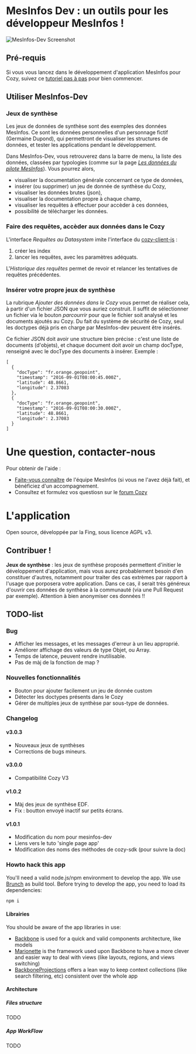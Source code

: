# MesInfos Dev : un outils pour les développeur MesInfos !

![MesInfos-Dev Screenshot](img/documentation/screenshot_main.png)


## Pré-requis

Si vous vous lancez dans le développement d'application MesInfos pour Cozy, suivez ce [tutoriel pas à pas](doc/hellomesinfos.md) pour bien commencer.

## Utiliser MesInfos-Dev

### Jeux de synthèse

Les jeux de données de synthèse sont des exemples des données MesInfos. Ce sont les données personnelles d'un personnage fictif (Germaine Dupond), qui permettront de visualiser les structures de données, et tester les applications pendant le développement.

Dans MesInfos-Dev, vous retrouverez dans la barre de menu, la liste des données, classées par typologies (comme sur la page _[Les données du pilote MesInfos](http://mesinfos.fing.org/cartographies/datapilote/)_). Vous pourrez alors,
* visualiser la documentation générale concernant ce type de données,
* insérer (ou supprimer) un jeu de donnée de synthèse du Cozy,
* visualiser les données brutes (json),
* visualiser la documentation propre à chaque champ,
* visualiser les requêtes à effectuer pour accèder à ces données,
* possibilité de télécharger les données.


### Faire des requêtes, accèder aux données dans le Cozy
L'interface _Requêtes au Datasystem_ imite l'interface du [cozy-client-js](https://github.com/cozy/cozy-client-js) :

1. créer les index
2. lancer les requêtes, avec les paramètres adéquats.

L'_Historique des requêtes_ permet de revoir et relancer les tentatives de requêtes précédentes.

### Insérer votre propre jeux de synthèse
La rubrique _Ajouter des données dans le Cozy_ vous permet de réaliser cela, à partir d'un fichier JSON que vous auriez construit. Il suffit de sélectionner un fichier via le bouton _parcourrir_ pour que le fichier soit analysé et les documents ajoutés au Cozy. Du fait du système de sécurité de Cozy, seul les doctypes déjà pris en charge par MesInfos-dev peuvent être insérés.

Ce fichier JSON doit avoir une structure bien précise : c'est une liste de documents (d'objets), et chaque document doit avoir un champ docType, renseigné avec le docType des documents à insérer. Exemple :

```
[
  {
    "docType": "fr.orange.geopoint",
    "timestamp": "2016-09-01T08:00:45.000Z",
    "latitude": 48.8661,
    "longitude": 2.37083
  },
  {
    "docType": "fr.orange.geopoint",
    "timestamp": "2016-09-01T08:00:30.000Z",
    "latitude": 48.8661,
    "longitude": 2.37083
  }
]
```

# Une question, contacter-nous

Pour obtenir de l'aide :
* [Faite-vous connaître](https://form.jotformeu.com/62294446261356) de l'équipe MesInfos (si vous ne l'avez déjà fait), et bénéficiez d'un accompagnement.
* Consultez et formulez vos questiosn sur le [forum Cozy](https://forum.cozy.io/)


# L'application

Open source, développée par la Fing, sous licence AGPL v3.

## Contribuer !
**Jeux de synthèse** : les jeux de synthèse proposés permettent d'initier le développement d'application, mais vous aurez probablement besoin d'en constituer d'autres, notamment pour traiter des cas extrèmes par rapport à l'usage que porposera votre application. Dans ce cas, il serait très généreux d'ouvrir ces données de synthèse à la communauté (via une Pull Request par exemple). Attention à bien anonymiser ces données !!

## TODO-list

### Bug
* Afficher les messages, et les messages d'erreur à un lieu approprié.
* Améliorer affichage des valeurs de type Objet, ou Array.
* Temps de latence, peuvent rendre inutilisable.
* Pas de màj de la fonction de map ?

### Nouvelles fonctionnalités
* Bouton pour ajouter facilement un jeu de donnée custom
* Détecter les doctypes présents dans le Cozy
* Gérer de multiples jeux de synthèse par sous-type de données.

### Changelog

#### v3.0.3
* Nouveaux jeux de synthèses
* Corrections de bugs mineurs.

#### v3.0.0
* Compatibilité Cozy V3

#### v1.0.2
* Màj des jeux de synthèse EDF.
* Fix : boutton envoyé inactif sur petits écrans.

#### v1.0.1
* Modification du nom pour mesinfos-dev
* Liens vers le tuto 'single page app'
* Modification des noms des méthodes de cozy-sdk (pour suivre la doc)


### Howto hack this app

You'll need a valid node.js/npm environment to develop the app. We use [Brunch](http://brunch.io/) as build tool. Before trying to develop the app, you need to load its dependencies:

```sh
npm i
```

#### Librairies

You should be aware of the app libraries in use:
* [Backbone](http://backbonejs.org/) is used for a quick and valid components architecture, like models
* [Marionette](http://marionettejs.com/) is the framework used upon Backbone to have a more clever and easier way to deal with views (like layouts, regions, and views switching)
* [BackboneProjections](https://github.com/andreypopp/backbone.projections) offers a lean way to keep context collections (like search filtering, etc) consistent over the whole app

#### Architecture

##### Files structure
TODO
##### App WorkFlow
TODO

